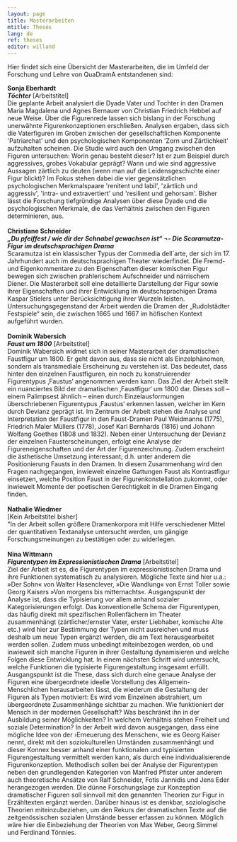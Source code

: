 ```yaml
---
layout: page
title: Masterarbeiten
mtitle: Theses
lang: de
ref: theses
editor: willand
---
```


Hier findet sich eine Übersicht der Masterarbeiten, die im Umfeld der Forschung und Lehre von QuaDramA entstandenen sind:

<b>Sonja Eberhardt<br>
<i>Töchter</i></b> [Arbeitstitel]<br>
Die geplante Arbeit analysiert die Dyade Vater und Tochter in den Dramen Maria Magdalena und Agnes Bernauer von Christian Friedrich Hebbel auf neue Weise. Über die Figurenrede lassen sich bislang in der Forschung unerwähnte Figurenkonzeptionen erschließen. Analysen ergaben, dass sich die Vaterfiguren im Groben zwischen der gesellschaftlichen Komponente 'Patriarchat' und den psychologischen Komponenten 'Zorn und Zärtlichkeit' aufzuhalten scheinen. Die Studie wird auch den Umgang zwischen den Figuren untersuchen: Worin genau besteht dieser? Ist er zum Beispiel durch aggressives, grobes Vokabular geprägt? Wann und wie sind aggressive Aussagen zärtlich zu deuten (wenn man auf die Leidensgeschichte einer Figur blickt)? Im Fokus stehen dabei die vier gegensätzlichen psychologischen Merkmalspaare 'renitent und labil', 'zärtlich und aggressiv', 'intra- und extravertiert' und 'resilient und gehorsam'. Bisher lässt die Forschung tiefgründige Analysen über diese Dyade und die psychologischen Merkmale, die das Verhältnis zwischen den Figuren determinieren, aus. <br>
<br>
<b>Christiane Schneider<br>
<i>„Du pfeiffest / wie dir der Schnabel gewachsen ist“ ¬- Die Scaramutza-Figur im deutschsprachigen Drama</i></b><br>
Scaramutza ist ein klassischer Typus der Commedia dell´arte, der sich im 17. Jahrhundert auch im deutschsprachigen Theater wiederfindet. Die Fremd- und Eigenkommentare zu den Eigenschaften dieser komischen Figur bewegen sich zwischen prahlerischem Aufschneider und närrischem Diener. Die Masterarbeit soll eine detaillierte Darstellung der Figur sowie ihrer Eigenschaften und ihrer Entwicklung im deutschsprachigen Drama Kaspar Stielers unter Berücksichtigung ihrer Wurzeln leisten. Untersuchungsgegenstand der Arbeit werden die Dramen der „Rudolstädter Festspiele“ sein, die zwischen 1665 und 1667 im höfischen Kontext aufgeführt wurden. <br>
<br>
<b>Dominik Wabersich<br>
<i>Faust um 1800</b></i> [Arbeitstitel]<br>
Dominik Wabersich widmet sich in seiner Masterarbeit der dramatischen Faustfigur um 1800. Er geht davon aus, dass sie nicht als Einzelphänomen, sondern als transmediale Erscheinung zu verstehen ist. Das bedeutet, dass hinter den einzelnen Faustfiguren, ein noch zu konstruierender Figurentypus ‚Faustus‘ angenommen werden kann. Das Ziel der Arbeit stellt ein nuanciertes Bild der dramatischen ‚Faustfigur‘ um 1800 dar. Dieses soll – einem Palimpsest ähnlich – einen durch Einzelausformungen überschriebenen Figurentypus ‚Faustus‘ erkennen lassen, welcher im Kern durch Devianz geprägt ist. Im Zentrum der Arbeit stehen die Analyse und Interpretation der Faustfigur in den Faust-Dramen Paul Weidmanns (1775), Friedrich Maler Müllers (1778), Josef Karl Bernhards (1816) und Johann Wolfang Goethes (1808 und 1832). 
Neben einer Untersuchung der Devianz der einzelnen Fausterscheinungen, erfolgt eine Analyse der Figureneigenschaften und der Art der Figurenzeichnung. Zudem erscheint die ästhetische Umsetzung interessant; d.h. unter anderem die Positionierung Fausts in den Dramen. In diesem Zusammenhang wird den Fragen nachgegangen, inwieweit einzelne Gattungen Faust als Kontrastfigur einsetzen, welche Position Faust in der Figurenkonstellation zukommt, oder inwieweit Momente der poetischen Gerechtigkeit in die Dramen Eingang finden.
<br>
<br>
<b>Nathalie Wiedmer</b><br>
[Kein Arbeitstitel bisher]<br>
"In der Arbeit sollen größere Dramenkorpora mit Hilfe verschiedener Mittel der quantitativen Textanalyse untersucht werden, um gängige Forschungsmeinungen zu bestätigen oder zu widerlegen.<br>
<br>
<b>Nina Wittmann<br>
<i>Figurentypen im Expressionistischen Drama</b></i> [Arbeitstitel]<br>
Ziel der Arbeit ist es, die Figurentypen im expressionistischen Drama und ihre Funktionen systematisch zu analysieren. Mögliche Texte sind hier u.a.: »Der Sohn« von Walter Hasenclever, »Die Wandlung« von Ernst Toller sowie Georg Kaisers »Von morgens bis mitternachts«. Ausgangspunkt der Analyse ist, dass die Typisierung vor allem anhand sozialer Kategorisierungen erfolgt. Das konventionelle Schema der Figurentypen, das häufig direkt mit spezifischen Rollenfächern im Theater zusammenhängt (zärtlicher/ernster Vater, erster Liebhaber, komische Alte etc.) wird hier zur Bestimmung der Typen nicht ausreichen und muss deshalb um neue Typen ergänzt werden, die am Text herausgearbeitet werden sollen. Zudem muss unbedingt miteinbezogen werden, ob und inwieweit sich manche Figuren in ihrer Gestaltung dynamisieren und welche Folgen diese Entwicklung hat.
In einem nächsten Schritt wird untersucht, welche Funktionen die typisierte Figurengestaltung insgesamt erfüllt. Ausgangspunkt ist die These, dass sich durch eine genaue Analyse der Figuren eine übergeordnete ideelle Vorstellung des Allgemein-Menschlichen herausarbeiten lässt, die wiederum die Gestaltung der Figuren als Typen motiviert: Es wird vom Einzelnen abstrahiert, um übergeordnete Zusammenhänge sichtbar zu machen. Wie funktioniert der Mensch in der modernen Gesellschaft? Was beschränkt ihn in der Ausbildung seiner Möglichkeiten? In welchem Verhältnis stehen Freiheit und soziale Determination? In der Arbeit wird davon ausgegangen, dass eine mögliche Idee von der ›Erneuerung des Menschen‹, wie es Georg Kaiser nennt, direkt mit den soziokulturellen Umständen zusammenhängt und dieser Konnex besser anhand einer funktionalen und typisierten Figurengestaltung vermittelt werden kann, als durch eine individualisierende Figurenkonzeption.
Methodisch sollen bei der Analyse der Figurentypen neben den grundlegenden Kategorien von Manfred Pfister unter anderem auch theoretische Ansätze von Ralf Schneider, Fotis Jannidis und Jens Eder herangezogen werden. Die dünne Forschungslage zur Konzeption dramatischer Figuren soll sinnvoll mit den genannten Theorien zur Figur in Erzähltexten ergänzt werden. Darüber hinaus ist es denkbar, soziologische Theorien miteinzubeziehen, um den Rekurs der dramatischen Texte auf die zeitgenössischen sozialen Umstände besser erfassen zu können. Möglich wäre hier die Einbeziehung der Theorien von Max Weber, Georg Simmel und Ferdinand Tönnies. 

